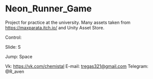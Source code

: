 # Neon_Runner_Game

Project for practice at the university.
Many assets taken from https://maxparata.itch.io/ and Unity Asset Store.

Control:

Slide: S

Jump: Space


Vk: https://vk.com/chemistal
E-mail: tregas321@gmail.com
Telegram: @R_aven

